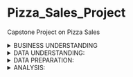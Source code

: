 # Pizza_Sales_Project
Capstone Project on Pizza Sales

<details>  
<summary> BUSINESS UNDERSTANDING </summary>  

- <h5> OBJECTIVE:</h5>  
In order to optimize sales, improve on existing menu offerings, and enhance customer experience, the PIZZA SALES DATA (2015) was provided with the aim of making data-driven decisions and to maximise profit.  
- <h5> KEY GOALS:</h5>  
  - BUSINESS ANALYSIS: Understand, Total Revenue, sales fluctuations, and seasonal trends  
  - PRODUCT PERFORMANCE: Identify top selling and least selling pizza types in order to optimize the menu/ingredients  
  - CONSUMER BEHAVIOUR: Understand purchasing patterns based on time, day, month, and order volume.  - PRICING AND DISCOUNTS: Assess the impact of pricing on sales and explore seasonal promotions.  
  - INGREDIENT OPTIMIZATION: Analyze the usage of ingredients and assess the cost vs. revenue for each pizza type.  
  - OPERATIONAL EFFICIENCY: Improve order fulfillment by analyzing order processing times and delivery vs. dine-in sales.  
- <h5> BUSINESS QUESTIONS:</h5>  
1. Sales Performance & Revenue Analysis:  
  - Total Revenue: What is the total revenue generated in 2015?.  
  - Monthly Revenue Trends: How do sales fluctuate across different months? Are there any seasonal patterns?  
  - Daily & Hourly Sales Distribution: What are the peak sales days and times?.
  - Average Order Value (AOV): What is the average revenue per order?  
2. Product Performance & Menu Optimization:  
  - Top & Bottom-Selling Pizzas: Which pizza types are the most and least popular based on quantity sold?  
  - Revenue by Pizza Category: How does sales performance vary across different categories (e.g., Vegetarian, Non-Vegetarian, Vegan)?  
  - Revenue by Pizza Size: What proportion of sales comes from small, medium, and large pizzas?  
3. Customer & Order Behaviour:  
  - Average Quantity per Order: How many pizzas are typically ordered in a transaction?  
  - Most Common Order Time: At what time of the day are most orders placed?  
  - Day of the Week Analysis: Which days have the highest and lowest sales volumes?  
4. Pricing & Discount Strategy:  
  - Price Sensitivity: Do higher-priced pizzas sell less compared to lower-priced ones?  
  - High-Value vs. Low-Value Orders: What percentage of orders contribute the most revenue?  
  - Seasonal Pricing Effects: Are there opportunities for seasonal promotions based on demand trends?  
5. Ingredient & Inventory Optimization:  
  - Most Used Ingredients: Which ingredients are in highest demand based on sales?  
  - Cost vs. Revenue Analysis: How do ingredient costs compare to revenue generated per pizza type  
6. Operational Efficiency & Order Fulfillment:  
  - Order Processing Time: If timestamps are available, what is the average time between order placement and fulfillment?  
  - Delivery vs. Dine-in Sales (if applicable): How do sales compare across different service channels?
</details>  
<details>  
<summary> DATA UNDERSTANDING:</summary>  
- <h5> DATASET OVERVIEW:</h5>  
The dataset contains transactional data from 2015, including details such as pizza orders, pricing, quantities, and timestamps. Key metadata columns include:  
o	pizza_id: Unique pizza identifier.  
o	order_id: Unique identifier for each order.  
o	pizza_name_id: Identifier for specific pizza types.  
o	quantity: Number of pizzas in an order.  
o	order_date & order_time: When the order was placed.  
o	unit_price & total_price: Price details for each pizza.  
o	pizza_size: Size of the pizza (Small, Medium, Large).  
o	pizza_category: Category of pizza (e.g., Veggie, Non-Veg).  
o	pizza_ingredients: List of ingredients in the pizza.  
o	pizza_name: Human-readable name of the pizza.  
This provides a structured view of the data to understand how sales can be analyzed in terms of volume, revenue, and customer behavior.  
</details>  
<details>  
<summary> DATA PREPARATION:</summary>    
The order_date column had a mix of date and text data types. All cells in the column were formatted to proper date data type.  
A similar situation was noticed in the order_time column before they were all formatted to the proper time data type.  
The unit_price and total_price columns were formatted to two decimal places with the dollar symbol added.  
Five (5) columns were created to ease the analytical process. They are month, day_of_week, hour, price_grade, and quarter columns. While the month, day_of_week, and hour were extracted from order_date and order_time, the price_grade and quarter columns were classified based on unit_price and order_date columns.  
</details>  
<details>  
<summary> ANALYSIS: </summary>  
Pivot tables, pivot charts and slicers were used to answer most of the business questions.  
Two (2) dashboards were created. One is the REVENUE DASHBOARD while the other is a SALES DASHBOARD  
Due to unavailable data, the second business question for number five and the questions for number six could not be treated at this time.
</details>  

